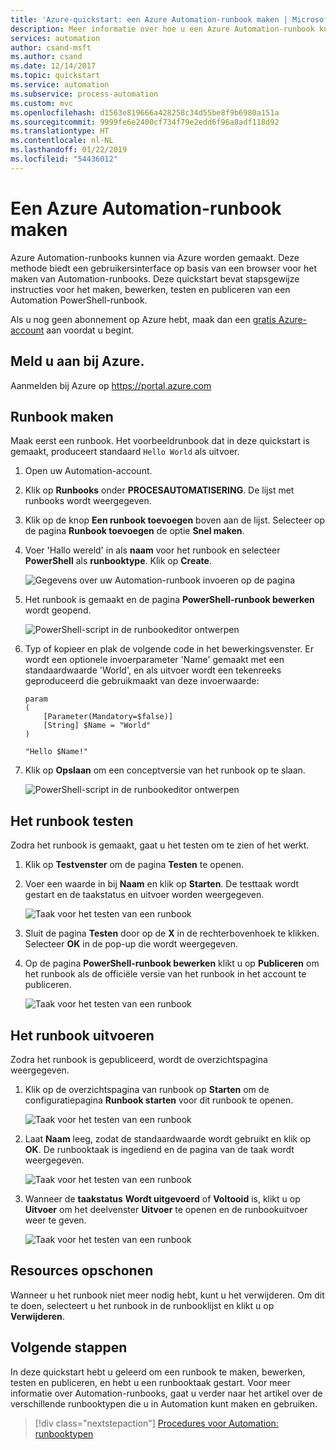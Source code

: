 ```yaml
---
title: 'Azure-quickstart: een Azure Automation-runbook maken | Microsoft Docs'
description: Meer informatie over hoe u een Azure Automation-runbook kunt maken
services: automation
author: csand-msft
ms.author: csand
ms.date: 12/14/2017
ms.topic: quickstart
ms.service: automation
ms.subservice: process-automation
ms.custom: mvc
ms.openlocfilehash: d1563e819666a428258c34d55be8f9b6980a151a
ms.sourcegitcommit: 9999fe6e2400cf734f79e2edd6f96a8adf118d92
ms.translationtype: HT
ms.contentlocale: nl-NL
ms.lasthandoff: 01/22/2019
ms.locfileid: "54436012"
---
```

# <a name="create-an-azure-automation-runbook"></a>Een Azure Automation-runbook maken

Azure Automation-runbooks kunnen via Azure worden gemaakt. Deze methode biedt een gebruikersinterface op basis van een browser voor het maken van Automation-runbooks. Deze quickstart bevat stapsgewijze instructies voor het maken, bewerken, testen en publiceren van een Automation PowerShell-runbook.

Als u nog geen abonnement op Azure hebt, maak dan een [gratis Azure-account](https://azure.microsoft.com/free/?WT.mc_id=A261C142F) aan voordat u begint.

## <a name="log-in-to-azure"></a>Meld u aan bij Azure.

Aanmelden bij Azure op https://portal.azure.com

## <a name="create-runbook"></a>Runbook maken

Maak eerst een runbook. Het voorbeeldrunbook dat in deze quickstart is gemaakt, produceert standaard `Hello World` als uitvoer.

1. Open uw Automation-account.

1. Klik op **Runbooks** onder **PROCESAUTOMATISERING**. De lijst met runbooks wordt weergegeven.

1. Klik op de knop **Een runbook toevoegen** boven aan de lijst. Selecteer op de pagina **Runbook toevoegen** de optie **Snel maken**.

1. Voer 'Hallo wereld' in als **naam** voor het runbook en selecteer **PowerShell** als **runbooktype**. Klik op **Create**.

   ![Gegevens over uw Automation-runbook invoeren op de pagina](./media/automation-quickstart-create-runbook/automation-create-runbook-configure.png)

1. Het runbook is gemaakt en de pagina **PowerShell-runbook bewerken** wordt geopend.

    ![PowerShell-script in de runbookeditor ontwerpen](./media/automation-quickstart-create-runbook/automation-edit-runbook-empty.png)

1. Typ of kopieer en plak de volgende code in het bewerkingsvenster. Er wordt een optionele invoerparameter 'Name' gemaakt met een standaardwaarde 'World', en als uitvoer wordt een tekenreeks geproduceerd die gebruikmaakt van deze invoerwaarde:
   
   ```powershell-interactive
   param
   (
       [Parameter(Mandatory=$false)]
       [String] $Name = "World"
   )

   "Hello $Name!"
   ```

1. Klik op **Opslaan** om een conceptversie van het runbook op te slaan.

    ![PowerShell-script in de runbookeditor ontwerpen](./media/automation-quickstart-create-runbook/automation-edit-runbook.png)

## <a name="test-the-runbook"></a>Het runbook testen

Zodra het runbook is gemaakt, gaat u het testen om te zien of het werkt.

1. Klik op **Testvenster** om de pagina **Testen** te openen.

1. Voer een waarde in bij **Naam** en klik op **Starten**. De testtaak wordt gestart en de taakstatus en uitvoer worden weergegeven.

    ![Taak voor het testen van een runbook](./media/automation-quickstart-create-runbook/automation-test-runbook.png)

1. Sluit de pagina **Testen** door op de **X** in de rechterbovenhoek te klikken. Selecteer **OK** in de pop-up die wordt weergegeven.

1. Op de pagina **PowerShell-runbook bewerken** klikt u op **Publiceren** om het runbook als de officiële versie van het runbook in het account te publiceren.

   ![Taak voor het testen van een runbook](./media/automation-quickstart-create-runbook/automation-hello-world-runbook-job.png)

## <a name="run-the-runbook"></a>Het runbook uitvoeren

Zodra het runbook is gepubliceerd, wordt de overzichtspagina weergegeven.

1. Klik op de overzichtspagina van runbook op **Starten** om de configuratiepagina **Runbook starten** voor dit runbook te openen.

   ![Taak voor het testen van een runbook](./media/automation-quickstart-create-runbook/automation-hello-world-runbook-start.png)

1. Laat **Naam** leeg, zodat de standaardwaarde wordt gebruikt en klik op **OK**. De runbooktaak is ingediend en de pagina van de taak wordt weergegeven.

   ![Taak voor het testen van een runbook](./media/automation-quickstart-create-runbook/automation-job-page.png)

1. Wanneer de **taakstatus** **Wordt uitgevoerd** of **Voltooid** is, klikt u op **Uitvoer** om het deelvenster **Uitvoer** te openen en de runbookuitvoer weer te geven.

   ![Taak voor het testen van een runbook](./media/automation-quickstart-create-runbook/automation-hello-world-runbook-job-output.png)

## <a name="clean-up-resources"></a>Resources opschonen

Wanneer u het runbook niet meer nodig hebt, kunt u het verwijderen. Om dit te doen, selecteert u het runbook in de runbooklijst en klikt u op **Verwijderen**.

## <a name="next-steps"></a>Volgende stappen

In deze quickstart hebt u geleerd om een runbook te maken, bewerken, testen en publiceren, en hebt u een runbooktaak gestart. Voor meer informatie over Automation-runbooks, gaat u verder naar het artikel over de verschillende runbooktypen die u in Automation kunt maken en gebruiken.

> [!div class="nextstepaction"]
> [Procedures voor Automation: runbooktypen](./automation-runbook-types.md)

